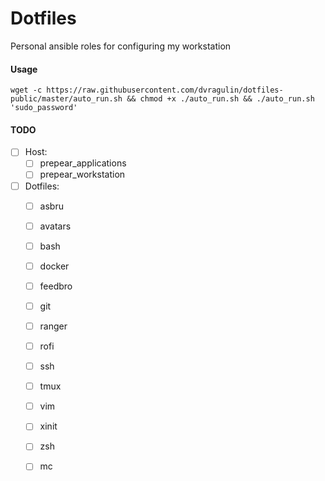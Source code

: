 # Dotfiles

Personal ansible roles for configuring my workstation

#### Usage
```
wget -c https://raw.githubusercontent.com/dvragulin/dotfiles-public/master/auto_run.sh && chmod +x ./auto_run.sh && ./auto_run.sh 'sudo_password'
```

#### TODO
- [ ] Host:
    - [ ] prepear_applications
    - [ ] prepear_workstation

- [ ] Dotfiles:
    - [ ] asbru
    - [ ] avatars
    - [ ] bash
    - [ ] docker
    - [ ] feedbro
    - [ ] git
    - [ ] ranger
    - [ ] rofi
    - [ ] ssh
    - [ ] tmux
    - [ ] vim
    - [ ] xinit
    - [ ] zsh
    - [ ] mc

